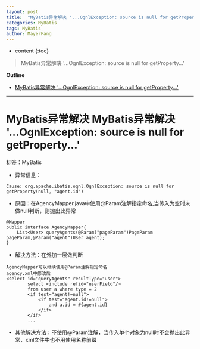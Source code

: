 ```yaml
---
layout: post
title:  "MyBatis异常解决 '...OgnlException: source is null for getProperty...'"
categories: MyBatis
tags: MyBatis
author: MayerFang
---
```


* content
{:toc}

>MyBatis异常解决 '...OgnlException: source is null for getProperty...'





**Outline**
- [MyBatis异常解决 '...OgnlException: source is null for getProperty...'](#MyBatis异常解决 '...OgnlException: source is null for getProperty...')



---

# MyBatis异常解决 MyBatis异常解决 '...OgnlException: source is null for getProperty...'

标签：MyBatis

- 异常信息：
```
Cause: org.apache.ibatis.ognl.OgnlException: source is null for getProperty(null, "agent.id")
```
- 原因：在AgencyMapper.java中使用@Param注解指定命名,当传入为空时未做null判断，则抛出此异常
```
@Mapper
public interface AgencyMapper{
	List<User> queryAgents(@Param("pageParam")PageParam pageParam,@Param("agent")User agent);
}
```
- 解决方法：在外加一层<if test="agent!=null">做判断
```
AgencyMapper可以继续使用@Param注解指定命名
agency.xml中修改后
<select id="queryAgents" resultType="user">
        select <include refid="userField"/>
        from user a where type = 2
        <if test="agent!=null">
            <if test="agent.id!=null">
                and a.id = #{agent.id}
            </if>
        </if>
		...
```
- 其他解决方法：不使用@Param注解，当传入单个对象为null时不会抛出此异常，xml文件中也不用使用名称前缀
